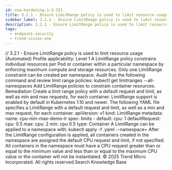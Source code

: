 ```yaml
---
id: nsa-hardening-1-2-321
title: 3.2.1 - Ensure LimitRange policy is used to limit resource usage (Automated)
sidebar_label: 3.2.1 - Ensure LimitRange policy is used to limit resource usage (Automated)
description: 3.2.1 - Ensure LimitRange policy is used to limit resource usage (Automated)
tags:
  - endpoint-security
  - trend-vision-one
---
```


/*<![CDATA[*/ $('#title').html($('meta[name=map-description]').attr('content')); /*]]>*/ 3.2.1 - Ensure LimitRange policy is used to limit resource usage (Automated) Profile applicability: Level 1 A LimitRange policy constrains individual resources per Pod or container within a particular namespace by enforcing maximum compute and storage resources. Only one LimitRange constraint can be created per namespace. Audit Run the following command and review limit range policies: kubectl get limitranges --all-namespaces Add LimitRange policies to constrain container resources. Remediation Create a limit range policy with a default request and limit, as well as min and max requests, for each container. LimitRange support is enabled by default in Kubernetes 1.10 and newer. The following YAML file specifies a LimitRange with a default request and limit, as well as a min and max request, for each container. apiVersion: v1 kind: LimitRange metadata: name: cpu-min-max-demo-lr spec: limits - default: cpu: 1 defaultRequest: cpu: 0.5 max: cpu: 2 min: cpu 0.5 type: Container A LimitRange can be applied to a namespace with: kubectl apply -f <example-LimitRange>.yaml --namespace=<Enter-Namespace> After the LimitRange configuration is applied, all containers created in the namespace are assigned the default CPU request and limit, if not specified. All containers in the namespace must have a CPU request greater than or equal to the minimum value and less than or equal to the maximum CPU value or the container will not be instantiated. © 2025 Trend Micro Incorporated. All rights reserved.Search Knowledge Base